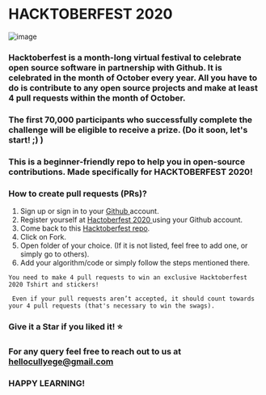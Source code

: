 # HACKTOBERFEST 2020

![image](hacktoberfest.png)

### Hacktoberfest is a month-long virtual festival to celebrate open source software in partnership with Github. It is celebrated in the month of October every year. All you have to do is contribute to any open source projects and make at least 4 pull requests within the month of October.

### The first 70,000 participants who successfully complete the challenge will be eligible to receive a prize. (Do it soon, let's start! ;) )

### This is a beginner-friendly repo to help you in open-source contributions. Made specifically for HACKTOBERFEST 2020!

### How to create pull requests (PRs)?
  1. Sign up or sign in to your <a href="https://github.com/"> Github </a> account.
  2. Register yourself at <a href="https://hacktoberfest.digitalocean.com/"> Hactoberfest 2020 </a> using your Github account.
  3. Come back to this <a href="https://github.com/Cullyege/Hacktoberfest2020"> Hacktoberfest repo</a>.
  4. Click on Fork.
  4. Open folder of your choice. (If it is not listed, feel free to add one, or simply go to others).
  5. Add your algorithm/code or simply follow the steps mentioned there.
  

` You need to make 4 pull requests to win an exclusive Hacktoberfest 2020 Tshirt and stickers! `

` Even if your pull requests aren’t accepted, it should count towards your 4 pull requests (that's necessary to win the swags).`

### Give it a Star if you liked it! ⭐

### For any query feel free to reach out to us at hellocullyege@gmail.com

### HAPPY LEARNING! 
